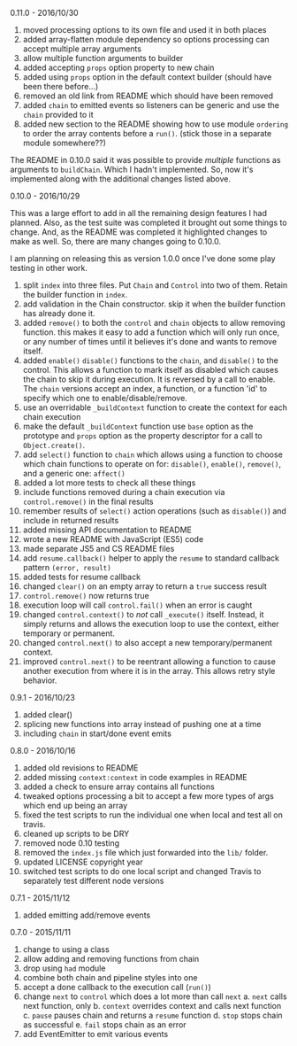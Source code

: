 
0.11.0 - 2016/10/30

1. moved processing options to its own file and used it in both places
2. added array-flatten module dependency so options processing can accept multiple array arguments
3. allow multiple function arguments to builder
3. added accepting `props` option property to new chain
4. added using `props` option in the default context builder (should have been there before...)
5. removed an old link from README which should have been removed
6. added `chain` to emitted events so listeners can be generic and use the `chain` provided to it
7. added new section to the README showing how to use module `ordering` to order the array contents before a `run()`. (stick those in a separate module somewhere??)

The README in 0.10.0 said it was possible to provide *multiple* functions as arguments to `buildChain`. Which I hadn't implemented. So, now it's implemented along with the additional changes listed above.

0.10.0 - 2016/10/29

This was a large effort to add in all the remaining design features I had planned.
Also, as the test suite was completed it brought out some things to change.
And, as the README was completed it highlighted changes to make as well.
So, there are many changes going to 0.10.0.

I am planning on releasing this as version 1.0.0 once I've done some play testing in other work.

1. split `index` into three files. Put `Chain` and `Control` into two of them. Retain the builder function in `index`.
2. add validation in the Chain constructor. skip it when the builder function has already done it.
3. added `remove()` to both the `control` and `chain` objects to allow removing function. this makes it easy to add a function which will only run once, or any number of times until it believes it's done and wants to remove itself.
4. added `enable()` `disable()` functions to the `chain`, and `disable()` to the control. This allows a function to mark itself as disabled which causes the chain to skip it during execution. It is reversed by a call to enable. The `chain` versions accept an index, a function, or a function 'id' to specify which one to enable/disable/remove.
5. use an overridable `_buildContext` function to create the context for each chain execution
6. make the default `_buildContext` function use `base` option as the prototype and `props` option as the property descriptor for a call to `Object.create()`.
7. add `select()` function to `chain` which allows using a function to choose which chain functions to operate on for: `disable()`, `enable()`, `remove()`, and a generic one: `affect()`
8. added a lot more tests to check all these things
9. include functions removed during a chain execution via `control.remove()` in the final results
10. remember results of `select()` action operations (such as `disable()`) and include in returned results
11. added missing API documentation to README
12. wrote a new README with JavaScript (ES5) code
13. made separate JS5 and CS README files
14. add `resume.callback()` helper to apply the `resume` to standard callback pattern `(error, result)`
15. added tests for resume callback
16. changed `clear()` on an empty array to return a `true` success result
17. `control.remove()` now returns true
18. execution loop will call `control.fail()` when an error is caught
19. changed `control.context()` to *not* call `_execute()` itself. Instead, it simply returns and allows the execution loop to use the context, either temporary or permanent.
20. changed `control.next()` to also accept a new temporary/permanent context.
21. improved `control.next()` to be reentrant allowing a function to cause another execution from where it is in the array. This allows retry style behavior.


0.9.1 - 2016/10/23

1. added clear()
2. splicing new functions into array instead of pushing one at a time
3. including `chain` in start/done event emits


0.8.0 - 2016/10/16

1. added old revisions to README
2. added missing `context:context` in code examples in README
3. added a check to ensure array contains all functions
4. tweaked options processing a bit to accept a few more types of args which end up being an array
5. fixed the test scripts to run the individual one when local and test all on travis.
6. cleaned up scripts to be DRY
7. removed node 0.10 testing
8. removed the `index.js` file which just forwarded into the `lib/` folder.
9. updated LICENSE copyright year
10. switched test scripts to do one local script and changed Travis to separately test different node versions


0.7.1 - 2015/11/12

1. added emitting add/remove events

0.7.0 - 2015/11/11

1. change to using a class
2. allow adding and removing functions from chain
3. drop using `had` module
4. combine both chain and pipeline styles into one
5. accept a done callback to the execution call (`run()`)
6. change `next` to `control` which does a lot more than call `next`
    a. `next` calls next function, only
    b. `context` overrides context and calls next function
    c. `pause` pauses chain and returns a `resume` function
    d. `stop` stops chain as successful
    e. `fail` stops chain as an error
7. add EventEmitter to emit various events
